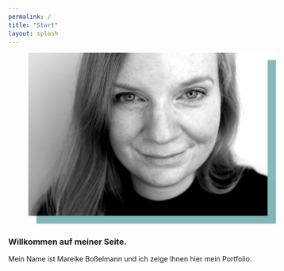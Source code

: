```yaml
---
permalink: /
title: "Start"
layout: splash
---
```


<figure style="width: 500px" class="align-right">
  <img src="https://github.com/mbosselmann/portfolio/blob/master/assets/images/bildmitblau.png?raw=true" alt="">
</figure>

### Willkommen auf meiner Seite.

Mein Name ist Mareike Boßelmann und ich zeige Ihnen hier mein Portfolio.
